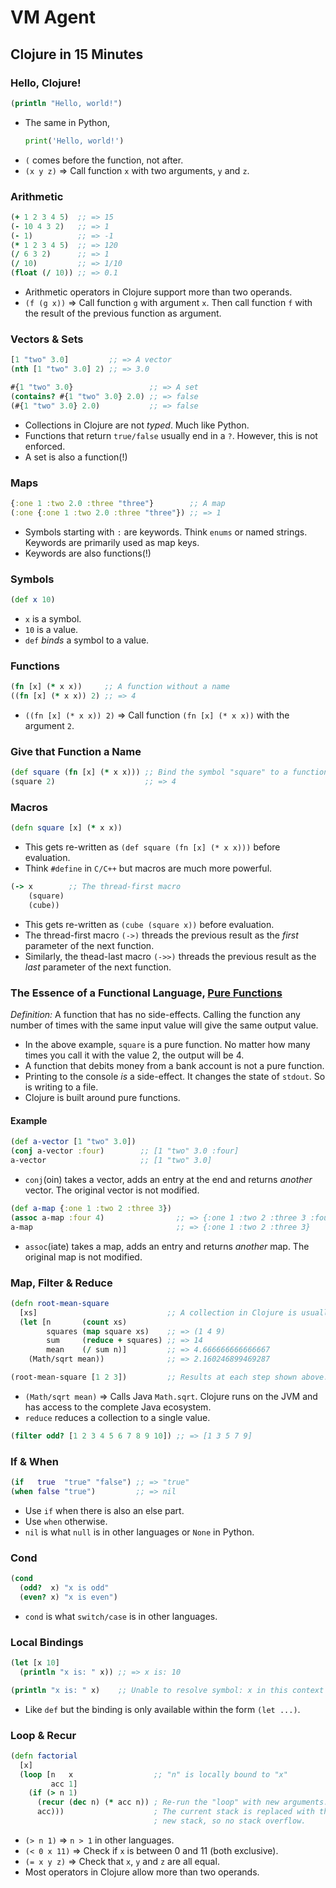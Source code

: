 # VM Agent

## Clojure in 15 Minutes

### Hello, Clojure!

```clojure
(println "Hello, world!")
```

- The same in Python,
    ```python
    print('Hello, world!')
    ```
- `(` comes before the function, not after.
- `(x y z)` => Call function `x` with two arguments, `y` and `z`.

### Arithmetic

```clojure
(+ 1 2 3 4 5)  ;; => 15
(- 10 4 3 2)   ;; => 1
(- 1)          ;; => -1
(* 1 2 3 4 5)  ;; => 120
(/ 6 3 2)      ;; => 1
(/ 10)         ;; => 1/10
(float (/ 10)) ;; => 0.1
```

- Arithmetic operators in Clojure support more than two operands.
- `(f (g x))` => Call function `g` with argument `x`. Then call function `f` with the result of the previous function as argument.

### Vectors & Sets

```clojure
[1 "two" 3.0]         ;; => A vector
(nth [1 "two" 3.0] 2) ;; => 3.0

#{1 "two" 3.0}                 ;; => A set
(contains? #{1 "two" 3.0} 2.0) ;; => false
(#{1 "two" 3.0} 2.0)           ;; => false
```

- Collections in Clojure are not *typed*. Much like Python.
- Functions that return `true/false` usually end in a `?`. However, this is not enforced.
- A set is also a function(!)

### Maps

```clojure
{:one 1 :two 2.0 :three "three"}        ;; A map
(:one {:one 1 :two 2.0 :three "three"}) ;; => 1
```

- Symbols starting with `:` are keywords. Think `enums` or named strings. Keywords are primarily used as map keys.
- Keywords are also functions(!)

### Symbols

```clojure
(def x 10)
```

- `x` is a symbol.
- `10` is a value.
- `def` *binds* a symbol to a value.

### Functions

```clojure
(fn [x] (* x x))     ;; A function without a name
((fn [x] (* x x)) 2) ;; => 4
```

- `((fn [x] (* x x)) 2)` => Call function `(fn [x] (* x x))` with the argument `2`.

### Give that Function a Name

```clojure
(def square (fn [x] (* x x))) ;; Bind the symbol "square" to a function
(square 2)                    ;; => 4
```

### Macros

```clojure
(defn square [x] (* x x))
```

- This gets re-written as `(def square (fn [x] (* x x)))` before evaluation.
- Think `#define` in `C/C++` but macros are much more powerful.

```clojure
(-> x        ;; The thread-first macro
    (square)
    (cube))
```

- This gets re-written as `(cube (square x))` before evaluation.
- The thread-first macro `(->)` threads the previous result as the *first* parameter of the next function.
- Similarly, the thead-last macro `(->>)` threads the previous result as the *last* parameter of the next function.

### The Essence of a Functional Language, [Pure Functions](https://en.wikipedia.org/wiki/Pure_function)

*Definition:* A function that has no side-effects. Calling the function any number of times with the same input value will give the same output value.

- In the above example, `square` is a pure function. No matter how many times you call it with the value 2, the output will be 4.
- A function that debits money from a bank account is not a pure function.
- Printing to the console *is* a side-effect. It changes the state of `stdout`. So is writing to a file.
- Clojure is built around pure functions.

#### Example

```clojure
(def a-vector [1 "two" 3.0])
(conj a-vector :four)        ;; [1 "two" 3.0 :four]
a-vector                     ;; [1 "two" 3.0]
```

- `conj`(oin) takes a vector, adds an entry at the end and returns *another* vector. The original vector is not modified.

```clojure
(def a-map {:one 1 :two 2 :three 3})
(assoc a-map :four 4)                ;; => {:one 1 :two 2 :three 3 :four 4}
a-map                                ;; => {:one 1 :two 2 :three 3}
```

- `assoc`(iate) takes a map, adds an entry and returns *another* map. The original map is not modified.

### Map, Filter & Reduce

```clojure
(defn root-mean-square
  [xs]                             ;; A collection in Clojure is usually named xs, ys etc.
  (let [n       (count xs)
        squares (map square xs)    ;; => (1 4 9)
        sum     (reduce + squares) ;; => 14
        mean    (/ sum n)]         ;; => 4.666666666666667
    (Math/sqrt mean))              ;; => 2.160246899469287

(root-mean-square [1 2 3])         ;; Results at each step shown above.
```

- `(Math/sqrt mean)` => Calls Java `Math.sqrt`. Clojure runs on the JVM and has access to the complete Java ecosystem.
- `reduce` reduces a collection to a single value.

```clojure
(filter odd? [1 2 3 4 5 6 7 8 9 10]) ;; => [1 3 5 7 9]
```

### If & When

```clojure
(if   true  "true" "false") ;; => "true"
(when false "true")         ;; => nil
```

- Use `if` when there is also an else part.
- Use `when` otherwise.
- `nil` is what `null` is in other languages or `None` in Python.

### Cond

```clojure
(cond
  (odd?  x) "x is odd"
  (even? x) "x is even")
```

- `cond` is what `switch/case` is in other languages.

### Local Bindings

```clojure
(let [x 10]
  (println "x is: " x)) ;; => x is: 10

(println "x is: " x)    ;; Unable to resolve symbol: x in this context
```

- Like `def` but the binding is only available within the form `(let ...)`.

### Loop & Recur

```clojure
(defn factorial
  [x]
  (loop [n   x                  ;; "n" is locally bound to "x"
         acc 1]
    (if (> n 1)
      (recur (dec n) (* acc n)) ; Re-run the "loop" with new arguments.
      acc)))                    ; The current stack is replaced with the
                                ; new stack, so no stack overflow.
```

- `(> n 1)` => `n > 1` in other languages.
- `(< 0 x 11)` => Check if `x` is between 0 and 11 (both exclusive).
- `(= x y z)` => Check that `x`, `y` and `z` are all equal.
- Most operators in Clojure allow more than two operands.
